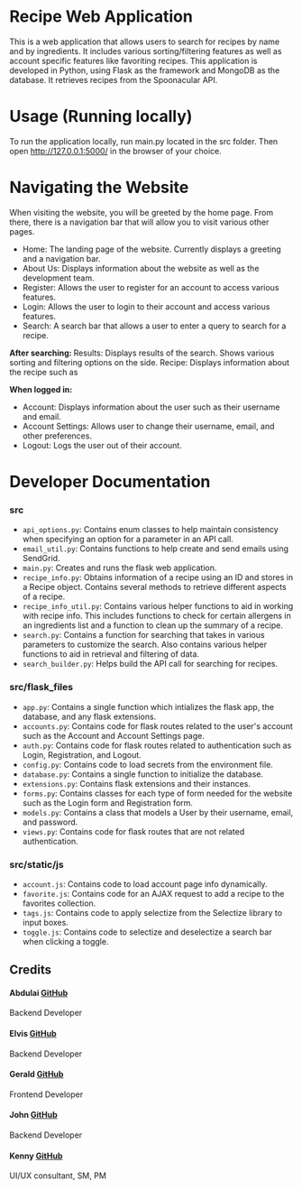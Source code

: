 # Recipe Web Application

This is a web application that allows users to search for recipes by name and by ingredients. It includes various sorting/filtering features as well as account specific features like favoriting recipes. This application is developed in Python, using Flask as the framework and MongoDB as the database. It retrieves recipes from the Spoonacular API.

# Usage (Running locally)

To run the application locally, run main.py located in the src folder. Then open http://127.0.0.1:5000/ in the browser of your choice.

# Navigating the Website
When visiting the website, you will be greeted by the home page.
From there, there is a navigation bar that will allow you to visit various other pages.

 * Home: The landing page of the website. Currently displays a greeting and a navigation bar.
 * About Us: Displays information about the website as well as the development team.
 * Register: Allows the user to register for an account to access various features.
 * Login: Allows the user to login to their account and access various features.
 * Search: A search bar that allows a user to enter a query to search for a recipe.

<b> After searching: </b>
Results: Displays results of the search. Shows various sorting and filtering options on the side.
Recipe: Displays information about the recipe such as 
 
 <b> When logged in: </b>
 * Account: Displays information about the user such as their username and email.
 * Account Settings: Allows user to change their username, email, and other preferences.
 * Logout: Logs the user out of their account.

# Developer Documentation

### src
- `api_options.py`: Contains enum classes to help maintain consistency when specifying an option for a parameter in an API call.
- `email_util.py`: Contains functions to help create and send emails using SendGrid.
- `main.py`: Creates and runs the flask web application.
- `recipe_info.py`: Obtains information of a recipe using an ID and stores in a Recipe object. Contains several methods to retrieve different aspects of a recipe.
- `recipe_info_util.py`: Contains various helper functions to aid in working with recipe info. This includes functions to check for certain allergens in an ingredients list and a function to clean up the summary of a recipe.
- `search.py`: Contains a function for searching that takes in various parameters to customize the search. Also contains various helper functions to aid in retrieval and filtering of data.
- `search_builder.py`: Helps build the API call for searching for recipes.


### src/flask_files
- `app.py`: Contains a single function which intializes the flask app, the database, and any flask extensions.
- `accounts.py`: Contains code for flask routes related to the user's account such as the Account and Account Settings page.
- `auth.py`: Contains code for flask routes related to authentication such as Login, Registration, and Logout.
- `config.py`: Contains code to load secrets from the environment file.
- `database.py`: Contains a single function to initialize the database.
- `extensions.py`: Contains flask extensions and their instances.
- `forms.py`: Contains classes for each type of form needed for the website such as the Login form and Registration form.
- `models.py`: Contains a class that models a User by their username, email, and password.
- `views.py`: Contains code for flask routes that are not related authentication.

### src/static/js

- `account.js`: Contains code to load account page info dynamically.
- `favorite.js`: Contains code for an AJAX request to add a recipe to the favorites collection.
- `tags.js`: Contains code to apply selectize from the Selectize library to input boxes.
- `toggle.js`: Contains code to selectize and deselectize a search bar when clicking a toggle.



## Credits

#### Abdulai [GitHub](https://github.com/Abdulai00)
Backend Developer

#### Elvis [GitHub](https://github.com/Elvis-pixel)
Backend Developer

#### Gerald [GitHub](https://github.com/GeraldReyes00)
Frontend Developer

#### John [GitHub](https://github.com/jcsantoto)
Backend Developer

#### Kenny [GitHub](https://github.com/kennyt1232)
UI/UX consultant, SM, PM


